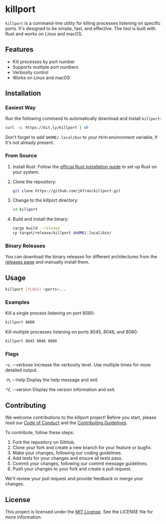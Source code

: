 # killport

`killport` is a command-line utility for killing processes listening on specific ports. It's designed to be simple, fast, and effective. The tool is built with Rust and works on Linux and macOS.

## Features

- Kill processes by port number
- Supports multiple port numbers
- Verbosity control
- Works on Linux and macOS

## Installation

### Easiest Way

Run the following command to automatically download and install `killport`:

```sh
curl -sL https://bit.ly/killport | sh
```

Don't forget to add `$HOME/.local/bin` to your `PATH` environment variable, if it's not already present.

### From Source

1. Install Rust: Follow the [official Rust installation guide](https://www.rust-lang.org/tools/install) to set up Rust on your system.
2. Clone the repository:

   ```sh
   git clone https://github.com/jkfran/killport.git
   ```

3. Change to the killport directory:

   ```sh
   cd killport
   ```

4. Build and install the binary:

   ```sh
   cargo build --release
   cp target/release/killport $HOME/.local/bin/
   ```

### Binary Releases

You can download the binary releases for different architectures from the [releases page](https://github.com/jkfran/killport/releases) and manually install them.

## Usage

```sh
killport [FLAGS] <ports>...
```

### Examples

Kill a single process listening on port 8080:

```sh
killport 8080
```

Kill multiple processes listening on ports 8045, 8046, and 8080:

```sh
killport 8045 8046 8080
```
### Flags

-v, --verbose
    Increase the verbosity level. Use multiple times for more detailed output.

-h, --help
    Display the help message and exit.

-V, --version
    Display the version information and exit.

## Contributing

We welcome contributions to the killport project! Before you start, please read our [Code of Conduct](CODE_OF_CONDUCT.md) and the [Contributing Guidelines](CONTRIBUTING.md).

To contribute, follow these steps:

1. Fork the repository on GitHub.
2. Clone your fork and create a new branch for your feature or bugfix.
3. Make your changes, following our coding guidelines.
4. Add tests for your changes and ensure all tests pass.
5. Commit your changes, following our commit message guidelines.
6. Push your changes to your fork and create a pull request.

We'll review your pull request and provide feedback or merge your changes.

## License

This project is licensed under the [MIT License](LICENSE). See the LICENSE file for more information.

